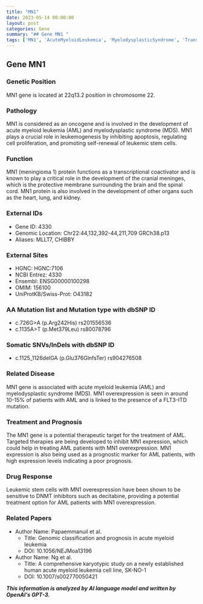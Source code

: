 ```yaml
---
title: "MN1"
date: 2023-05-14 00:00:00
layout: post
categories: Gene
summary: "## Gene MN1 "
tags: ['MN1', 'AcuteMyeloidLeukemia', 'MyelodysplasticSyndrome', 'TranscriptionalCoactivator', 'PrognosticMarker', 'TherapeuticTarget', 'DNMTInhibitors', 'GenomicClassification']
---
```


## Gene MN1 

### Genetic Position
MN1 gene is located at 22q13.2 position in chromosome 22. 

### Pathology
MN1 is considered as an oncogene and is involved in the development of acute myeloid leukemia (AML) and myelodysplastic syndrome (MDS). MN1 plays a crucial role in leukemogenesis by inhibiting apoptosis, regulating cell proliferation, and promoting self-renewal of leukemic stem cells.

### Function
MN1 (meningioma 1) protein functions as a transcriptional coactivator and is known to play a critical role in the development of the cranial meninges, which is the protective membrane surrounding the brain and the spinal cord. MN1 protein is also involved in the development of other organs such as the heart, lung, and kidney. 

### External IDs
- Gene ID: 4330
- Genomic Location: Chr22:44,132,392-44,211,709 GRCh38.p13 
- Aliases: MLLT7, CHIBBY

### External Sites
- HGNC: HGNC:7106
- NCBI Entrez: 4330
- Ensembl: ENSG00000100298
- OMIM: 156100
- UniProtKB/Swiss-Prot: O43182

### AA Mutation list and Mutation type with dbSNP ID 
- c.726G>A (p.Arg242His) rs201556536
- c.1135A>T (p.Met379Leu) rs80078796

### Somatic SNVs/InDels with dbSNP ID 
- c.1125_1126delGA (p.Glu376GlnfsTer) rs904276508

### Related Disease
MN1 gene is associated with acute myeloid leukemia (AML) and myelodysplastic syndrome (MDS). MN1 overexpression is seen in around 10-15% of patients with AML and is linked to the presence of a FLT3-ITD mutation.

### Treatment and Prognosis
The MN1 gene is a potential therapeutic target for the treatment of AML. Targeted therapies are being developed to inhibit MN1 expression, which could help in treating AML patients with MN1 overexpression. MN1 expression is also being used as a prognostic marker for AML patients, with high expression levels indicating a poor prognosis.

### Drug Response
Leukemic stem cells with MN1 overexpression have been shown to be sensitive to DNMT inhibitors such as decitabine, providing a potential treatment option for AML patients with MN1 overexpression.

### Related Papers
- Author Name: Papaemmanuil et al.
  - Title: Genomic classification and prognosis in acute myeloid leukemia
  - DOI: 10.1056/NEJMoa13196
- Author Name: Ng et al. 
  - Title: A comprehensive karyotypic study on a newly established human acute myeloid leukemia cell line, SK-NO-1
  - DOI: 10.1007/s002770050421

**_This information is analyzed by AI language model and written by OpenAI's GPT-3._**